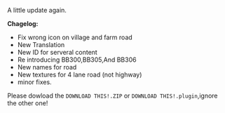 A little update again.

**Chagelog:**

- Fix wrong icon on village and farm road
- New Translation
- New ID for serveral content
- Re introducing BB300,BB305,And BB306
- New names for road
- New textures for 4 lane road (not highway)
- minor fixes.


Please dowload the ```DOWNLOAD THIS!.ZIP``` or ```DOWNLOAD THIS!.plugin```,ignore the other one!